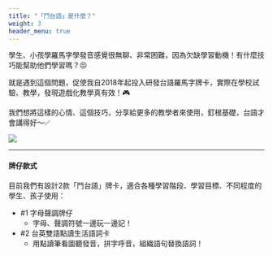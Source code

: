 ```yaml
---
title: "「鬥台語」是什麼？"
weight: 3
header_menu: true
---
```


學生、小孩學羅馬字學發音感覺很無聊、非常困難，因為欠缺學習動機！有什麼技巧能幫助他們學習嗎？😣

就是遇到這個問題，促使我自2018年起投入研發台語羅馬字牌卡，實際在學校試驗、教學，發現遊戲化教學真有效！🎮

我們想將這樣的心情、這個技巧，分享給更多的教學者來使用，釘根基礎，台語才會講得好～✅

![](images/paia1.png)

---

#### 牌仔款式

目前我們有設計2款「鬥台語」牌卡，適合各種學習階段、學習目標、不同程度的學生、孩子使用：

- #1 字母聲調牌仔
  - 字母、聲調符號一邊玩一邊記！
- #2 台英雙語點讀生活語詞卡
  - 用點讀筆看圖聽發音，拼字呼音，組織語句替換語詞！
